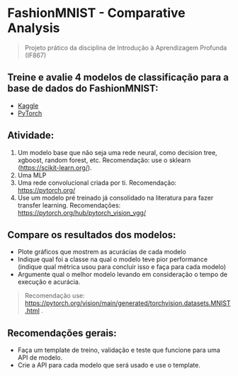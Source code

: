 # FashionMNIST - Comparative Analysis
> Projeto prático da disciplina de Introdução à Aprendizagem Profunda (IF867)

## Treine e avalie 4 modelos de classificação para a base de dados do FashionMNIST:
- [Kaggle](https://www.kaggle.com/datasets/zalando-research/fashionmnist)
- [PyTorch](https://pytorch.org/vision/stable/generated/torchvision.datasets.FashionMNIST.html)

## Atividade:
1. Um modelo base que não seja uma rede neural, como decision tree, xgboost, random forest, etc. Recomendação: use o sklearn (https://scikit-learn.org/).
2. Uma MLP
3. Uma rede convolucional criada por ti. Recomendação: https://pytorch.org/
4. Use um modelo pré treinado já consolidado na literatura para fazer transfer learning. Recomendações: https://pytorch.org/hub/pytorch_vision_vgg/

## Compare os resultados dos modelos:
- Plote gráficos que mostrem as acurácias de cada modelo
- Indique qual foi a classe na qual o modelo teve pior performance (indique qual métrica usou para concluir isso e faça para cada modelo)
- Argumente qual o melhor modelo levando em consideração o tempo de execução e acurácia.

> Recomendação use: https://pytorch.org/vision/main/generated/torchvision.datasets.MNIST.html .

## Recomendações gerais:
- Faça um template de treino, validação e teste que funcione para uma API de modelo.
- Crie a API para cada modelo que será usado e use o template.
